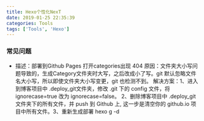 ```yaml
---
title: Hexo个性化NexT
date: 2019-01-25 22:35:39
categories: Tools
tags: ['Tools', 'Hexo']
---
```



### 常见问题
* 描述：部署到Github Pages 打开categories出现 404
原因：文件夹大小写问题导致的，生成Category文件夹时大写，之后改成小了写。git 默认忽略文件名大小写，所以即使文件夹大小写变更，git 也检测不到。
解决方案：1、进入到博客项目中 .deploy_git文件夹，修改 .git 下的 config 文件，将 ignorecase=true 改为 ignorecase=false。 2、删除博客项目中 .deploy_git 文件夹下的所有文件，并 push 到 Github 上, 这一步是清空你的 github.io 项目中所有文件。3、重新生成部署 hexo g -d







